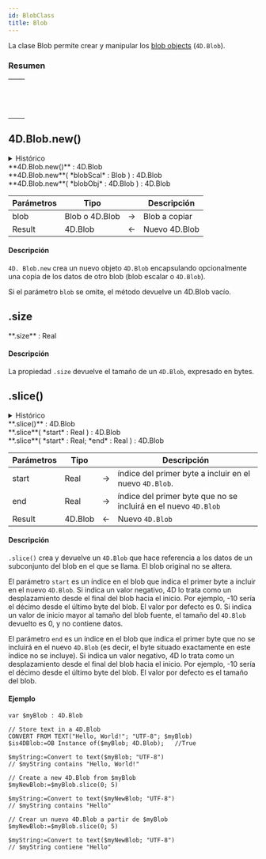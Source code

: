 ```yaml
---
id: BlobClass
title: Blob
---
```


La clase Blob permite crear y manipular los [blob objects](../Concepts/dt_blob.md#blob-types) (`4D.Blob`).

### Resumen

|                                                                                                                                         |
| --------------------------------------------------------------------------------------------------------------------------------------- |
| [<!-- INCLUDE #4D.Blob.new().Syntax -->](#4dblobnew)&nbsp;&nbsp;&nbsp;&nbsp;<!-- INCLUDE #4D.Blob.new().Summary -->|
| [<!-- INCLUDE #Blob.size.Syntax -->](#size)&nbsp;&nbsp;&nbsp;&nbsp;<!-- INCLUDE #Blob.size.Summary -->|
| [<!-- INCLUDE #Blob.slice().Syntax -->](#slice)&nbsp;&nbsp;&nbsp;&nbsp;<!-- INCLUDE #Blob.slice().Summary -->|

## 4D.Blob.new()

<details><summary>Histórico</summary>

| Versión | Modificaciones |
| ------- | -------------- |
| v19 R2  | Añadidos       |

</details>

<!-- REF #4D.Blob.new().Syntax -->**4D.Blob.new()** : 4D.Blob<br/>**4D.Blob.new**( *blobScal* : Blob ) : 4D.Blob<br/>**4D.Blob.new**( *blobObj* : 4D.Blob ) : 4D.Blob<!-- END REF -->


<!-- REF #4D.Blob.new().Params -->

| Parámetros | Tipo           |    | Descripción   |
| ---------- | -------------- |:--:| ------------- |
| blob       | Blob o 4D.Blob | -> | Blob a copiar |
| Result     | 4D.Blob        | <- | Nuevo 4D.Blob |
<!-- END REF -->

#### Descripción

`4D. Blob.new` <!-- REF #4D.Blob.new().Summary -->crea un nuevo objeto `4D.Blob` encapsulando opcionalmente una copia de los datos de otro blob (blob escalar o `4D.Blob`)<!-- END REF -->.

Si el parámetro `blob` se omite, el método devuelve un 4D.Blob vacío.

## .size

<!-- REF #Blob.size.Syntax -->**.size** : Real<!-- END REF -->

#### Descripción
La propiedad `.size` <!-- REF #Blob.size.Summary -->devuelve el tamaño de un `4D.Blob`, expresado en bytes.<!-- END REF -->

## .slice()

<details><summary>Histórico</summary>

| Versión | Modificaciones |
| ------- | -------------- |
| v19 R2  | Añadidos       |

</details>

<!-- REF #Blob.slice().Syntax -->**.slice()** : 4D.Blob<br/>**.slice**( *start* : Real ) : 4D.Blob<br/>**.slice**( *start* : Real; *end* : Real ) : 4D.Blob<!-- END REF -->


<!-- REF #Blob.slice().Params -->
| Parámetros | Tipo    |    | Descripción                                                     |
| ---------- | ------- |:--:| --------------------------------------------------------------- |
| start      | Real    | -> | índice del primer byte a incluir en el nuevo `4D.Blob`.         |
| end        | Real    | -> | índice del primer byte que no se incluirá en el nuevo `4D.Blob` |
| Result     | 4D.Blob | <- | Nuevo `4D.Blob`                                                 |
<!-- END REF -->

#### Descripción

`.slice()` <!-- REF #Blob.slice().Summary --> crea y devuelve un `4D.Blob` que hace referencia a los datos de un subconjunto del blob en el que se llama. El blob original no se altera.<!-- END REF -->

El parámetro `start` es un índice en el blob que indica el primer byte a incluir en el nuevo `4D.Blob`. Si indica un valor negativo, 4D lo trata como un desplazamiento desde el final del blob hacia el inicio. Por ejemplo, -10 sería el décimo desde el último byte del blob. El valor por defecto es 0. Si indica un valor de inicio mayor al tamaño del blob fuente, el tamaño del `4D.Blob` devuelto es 0, y no contiene datos.

El parámetro `end` es un índice en el blob que indica el primer byte que no se incluirá en el nuevo `4D.Blob` (es decir, el byte situado exactamente en este índice no se incluye). Si indica un valor negativo, 4D lo trata como un desplazamiento desde el final del blob hacia el inicio. Por ejemplo, -10 sería el décimo desde el último byte del blob. El valor por defecto es el tamaño del blob.

#### Ejemplo

```4d
var $myBlob : 4D.Blob

// Store text in a 4D.Blob
CONVERT FROM TEXT("Hello, World!"; "UTF-8"; $myBlob)
$is4DBlob:=OB Instance of($myBlob; 4D.Blob);   //True

$myString:=Convert to text($myBlob; "UTF-8")
// $myString contains "Hello, World!"

// Create a new 4D.Blob from $myBlob
$myNewBlob:=$myBlob.slice(0; 5)

$myString:=Convert to text($myNewBlob; "UTF-8")
// $myString contains "Hello"

// Crear un nuevo 4D.Blob a partir de $myBlob
$myNewBlob:=$myBlob.slice(0; 5)

$myString:=Convert to text($myNewBlob; "UTF-8")
// $myString contiene "Hello"
```
